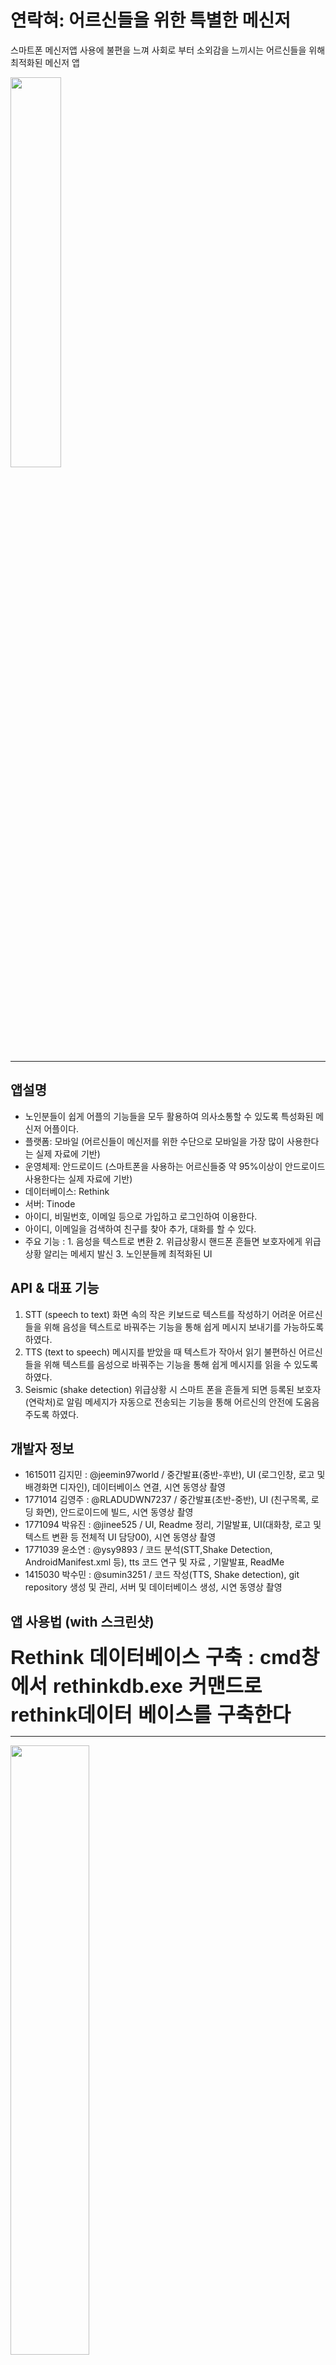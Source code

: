 # 연락혀: 어르신들을 위한 특별한 메신저
스마트폰 메신저앱 사용에 불편을 느껴 사회로 부터 소외감을 느끼시는 어르신들을 위해 최적화된 메신저 앱

<img src="https://user-images.githubusercontent.com/43829772/50200643-18f3f980-039a-11e9-8b94-5df95df73e97.png" width="40%"></img>
<hr>

## 앱설명
* 노인분들이 쉽게 어플의 기능들을 모두 활용하여 의사소통할 수 있도록 특성화된 메신저 어플이다. 
* 플랫폼: 모바일 (어르신들이 메신저를 위한 수단으로 모바일을 가장 많이 사용한다는 실제 자료에 기반)
* 운영체제: 안드로이드 (스마트폰을 사용하는 어르신들중 약 95%이상이 안드로이드 사용한다는 실제 자료에 기반)
* 데이터베이스: Rethink
* 서버: Tinode 
* 아이디, 비밀번호, 이메일 등으로 가입하고 로그인하여 이용한다.
* 아이디, 이메일을 검색하여 친구를 찾아 추가, 대화를 할 수 있다.
* 주요 기능 : 1. 음성을 텍스트로 변환 2. 위급상황시 핸드폰 흔들면 보호자에게 위급 상황 알리는 메세지 발신 3. 노인분들께 최적화된 	UI

## API & 대표 기능
1) STT (speech to text)
  화면 속의 작은 키보드로 텍스트를 작성하기 어려운 어르신들을 위해 음성을 텍스트로 바꿔주는 기능을 통해 쉽게 메시지 보내기를 가능하도록 하였다.  
2) TTS (text to speech)
  메시지를 받았을 때 텍스트가 작아서 읽기 불편하신 어르신들을 위해 텍스트를 음성으로 바꿔주는 기능을 통해 쉽게 메시지를 읽을 수 있도록 하였다.
3) Seismic (shake detection)
  위급상황 시 스마트 폰을 흔들게 되면 등록된 보호자(연락처)로 알림 메세지가 자동으로 전송되는 기능을 통해 어르신의 안전에 도움음 주도록 하였다.

## 개발자 정보

* 1615011 김지민 : @jeemin97world / 중간발표(중반-후반), UI (로그인창, 로고 및 배경화면 디자인), 데이터베이스 연결, 시연 동영상 촬영
* 1771014 김영주 : @RLADUDWN7237 / 중간발표(초반-중반), UI (친구목록, 로딩 화면), 안드로이드에 빌드, 시연 동영상 촬영
* 1771094 박유진 : @jinee525 / UI, Readme 정리, 기말발표, UI(대화창, 로고 및 텍스트 변환 등 전체적 UI 담당00), 시연 동영상 촬영
* 1771039 윤소연 : @ysy9893 / 코드 분석(STT,Shake Detection, AndroidManifest.xml 등), tts 코드 연구 및 자료 , 기말발표, ReadMe 
* 1415030 박수민 : @sumin3251 / 코드 작성(TTS, Shake detection), git repository 생성 및 관리, 서버 및 데이터베이스 생성, 시연 동영상 촬영

## 앱 사용법 (with 스크린샷)
<head>
	<strong style="font-family:sans-serif;font-size:xx-large; " >Rethink 데이터베이스 구축 : </strong>
	
</head>

<pr>
	<strong style="font-family:sans-serif;font-size:xx-large; " >cmd창에서 rethinkdb.exe 커맨드로 rethink데이터 베이스를 구축한다  </strong>
</pr>
	
	
<hr>
<img src="https://user-images.githubusercontent.com/43198921/50220565-026b9380-03d6-11e9-9cd9-531abd27e37e.PNG" width="50%"></img>
<hr>
<head>
	<strong style="font-family:sans-serif;font-size:xx-large; " >Tinode 서버 구동 :  </strong>
	
</head>
<pr>
	<strong style="font-family:sans-serif;font-size:xx-large; " >cmd창에서 init-db.exe -data=data.json 와 tinode.exe 커맨드로 서버를 구동시킨다 </strong>
</pr>
<img src="https://user-images.githubusercontent.com/43198921/50220562-00093980-03d6-11e9-8052-3c3a8f6fe715.PNG" width="50%"></img>
<hr>

</head>

<strong style="font-family:sans-serif;font-size:xx-large; " >앱 실행과정</strong>
	
</head>

</head>

<strong style="font-family:sans-serif;font-size:xx-large; " >1. 로그인창 : </strong>
	
</head>

<pr>
	<strong style="font-family:sans-serif;font-size:xx-large; " >앱을 실행면 로딩창과 로그인 창이 뜬다 </strong>
</pr>

<img src="https://user-images.githubusercontent.com/43829772/50199240-235ec500-0393-11e9-8175-168861116102.jpg" width="70%"></img>
<hr>
</head>

<strong style="font-family:sans-serif;font-size:xx-large; " >2. 친구목록 및 대화창 : </strong>
	
</head>

<pr>
	<strong style="font-family:sans-serif;font-size:xx-large; " >로그인을 하면 자신이 기존에 추가한 친구들의 목록과 대화 목록이 뜬다 </strong>
</pr>
<img src="https://user-images.githubusercontent.com/43829772/50199288-5012dc80-0393-11e9-943b-692068950e34.jpg" width="70%"></img>
<hr>

</head>

<strong style="font-family:sans-serif;font-size:xx-large; " >3.STT서비스 : </strong>
	
</head>

<pr>
	<strong style="font-family:sans-serif;font-size:xx-large; " >STT서비스로 음성인식을 통해 음성을 텍스트로 변환 </strong>
</pr>

<img src="https://user-images.githubusercontent.com/43829772/50199289-54d79080-0393-11e9-94f1-1048accfdc02.jpg" width="70%"></img>
<hr>

</head>

<strong style="font-family:sans-serif;font-size:xx-large; " >4. Shake Detection: </strong>
	
</head>

<pr>
	<strong style="font-family:sans-serif;font-size:xx-large; " >반복된 흔들림을 감지하여 보호자에게 위급상황 알림 </strong>
</pr>

<img src="https://user-images.githubusercontent.com/43829772/50199291-57d28100-0393-11e9-8f03-173740d915f2.jpg" width="40%"></img>
<hr>

## 웹 사용 (스크린 샷)

<img src="https://user-images.githubusercontent.com/43829772/50200697-5e182b80-039a-11e9-9013-1ae29c979c06.png" width="40%"></img>
<hr>






## 주요 핵심 기능 및 관련 코드 / API 설명
1) STT (speech to text)
  사용자에게서 인식해온 음성을 makeText 함수로 넘겨 음성을 텍스트로 변환한다.

       public void onClick(DialogInterface dialog, int which) {
               try {
                    mTopic.delete().thenApply(new PromisedReply.SuccessListener<ServerMessage>()
                        public PromisedReply<ServerMessage> onSuccess(ServerMessage result) {
                            Intent intent = new Intent(getActivity(), ContactsActivity.class);
                            intent.addFlags(Intent.FLAG_ACTIVITY_REORDER_TO_FRONT);
                            startActivity(intent);
                            getActivity().finish();
                            return null;
                        }
                    }, mFailureListener);
                } catch (NotConnectedException ignored) {
                    Toast.makeText(activity, R.string.no_connection, Toast.LENGTH_SHORT).show();
                } catch (Exception ignored) {
                    Toast.makeText(activity, R.string.action_failed, Toast.LENGTH_SHORT).show();
                }
       }
  

2) Seismic (shake to speech)  
   shakeTimes을 변수로 설정하여 사용자가 기기를 3번 이상 흔들 경우 sendEmergency를 참으로 바꿔 알림 메세지를 보낸다.
 
        public void hearShake() {
              while(shakeTimes < 3) {        
                  shakeTimes++;
              }
              Toast.makeText(getContext(), "흔들림이 3번 감지되었습니다.", Toast.LENGTH_SHORT).show();     
              if(sendEmergency == true) {
                  sendEmergency = false;
                  txtSpeechInput.setText("[보호자 알림] 2018-12-15 02:32 OOO님의 휴대폰에서 긴급 상황이 감지되었습니다.");
                            // 등록된 보호자에게 긴급 상황 메세지 발신
                  sendText();
                  txtSpeechInput.setText("");
              }
          }
          
*master에 올라간 파일 중 Manifest_분석, JavaClassFile_분석, Manifest_Activity 파일에 더 자세한 코드 분석이 되어있으니 참고바랍니다.

## 라이센스 정보
  APACHE 2.0 LICENSE
아파치 2.0 라이선스는 누구나 해당 소프트웨어에서 파생된 프로그램을 제작할 수 있으며 저작권을 양도, 전송할 수 있는 라이선스 규정을 의미한다. 아파치 라이선스에 따르면 누구든 자유롭게 아파치 소프트웨어를 다운 받아 부분 혹은 전체를 개인적 혹은 상업적 목적으로 이용할 수 있으며 재배포시에는 원본 소스 코드 또는 수정한 소스 코드를 반드시 포함시켜야 하는 것은 아니고 아파치 라이선스, 버전 2.0을 포함시켜야 하며 아파치 소프트웨어 재단에 개발된 소프트웨어라는 것을 명확하게 밝혀야 한다. 
